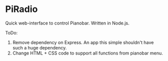 PiRadio
==========
Quick web-interface to control Pianobar. 
Written in Node.js. 

ToDo:
1. Remove dependency on Express. An app this simple shouldn't have such a huge dependency. 
2. Change HTML + CSS code to support all functions from pianobar menu. 
